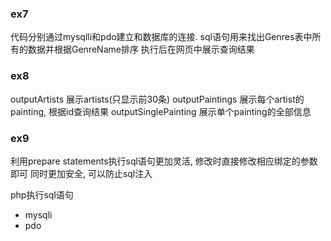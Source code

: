 ### ex7
代码分别通过mysqlli和pdo建立和数据库的连接.
sql语句用来找出Genres表中所有的数据并根据GenreName排序
执行后在网页中展示查询结果


### ex8
outputArtists
展示artists(只显示前30条)
outputPaintings
展示每个artist的painting, 根据id查询结果
outputSinglePainting
展示单个painting的全部信息


### ex9
利用prepare statements执行sql语句更加灵活, 修改时直接修改相应绑定的参数即可
同时更加安全, 可以防止sql注入

php执行sql语句
* mysqli
* pdo
